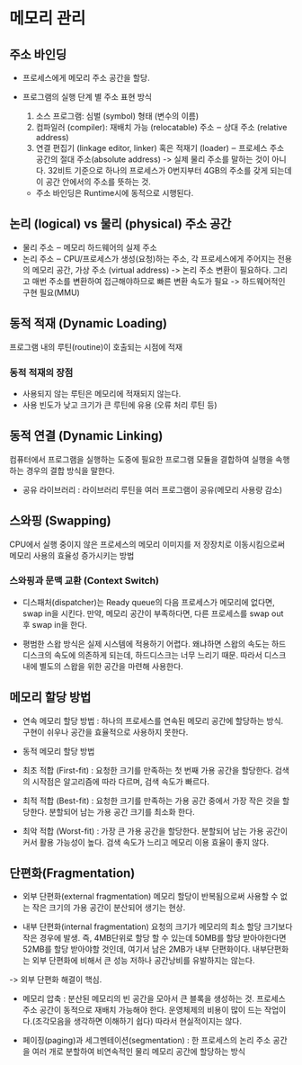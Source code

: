 # 메모리 관리

## 주소 바인딩
* 프로세스에게 메모리 주소 공간을 할당.
* 프로그램의 실행 단계 별 주소 표현 방식 
	1) 소스 프로그램: 심벌 (symbol) 형태 (변수의 이름)
	2) 컴파일러 (compiler): 재배치 가능 (relocatable) 주소 ‒ 상대 주소 (relative address)
	3) 연결 편집기 (linkage editor, linker) 혹은 적재기 (loader) ‒ 프로세스 주소 공간의 절대 주소(absolute address) -> 실제 물리 주소를 말하는 것이 아니다. 32비트 기준으로 하나의 프로세스가 0번지부터 4GB의 주소를 갖게 되는데 이 공간 안에서의 주소를 뜻하는 것.

	- 주소 바인딩은 Runtime시에 동적으로 시행된다.

## 논리 (logical) vs 물리 (physical) 주소 공간
* 물리 주소 ‒ 메모리 하드웨어의 실제 주소
* 논리 주소 ‒ CPU/프로세스가 생성(요청)하는 주소, 각 프로세스에게 주어지는 전용의 메모리 공간, 가상 주소 (virtual address)
-> 논리 주소 변환이 필요하다. 그리고 매번 주소를 변환하여 접근해야하므로 빠른 변환 속도가 필요 -> 하드웨어적인 구현 필요(MMU)

## 동적 적재 (Dynamic Loading)
프로그램 내의 루틴(routine)이 호출되는 시점에 적재

### 동적 적재의 장점
* 사용되지 않는 루틴은 메모리에 적재되지 않는다. 
* 사용 빈도가 낮고 크기가 큰 루틴에 유용 (오류 처리 루틴 등)

## 동적 연결 (Dynamic Linking)
컴퓨터에서 프로그램을 실행하는 도중에 필요한 프로그램 모듈을 결합하여 실행을 속행하는 경우의 결합 방식을 말한다. 
* 공유 라이브러리 : 라이브러리 루틴을 여러 프로그램이 공유(메모리 사용량 감소)

## 스와핑 (Swapping)
CPU에서 실행 중이지 않은 프로세스의 메모리 이미지를 저 장장치로 이동시킴으로써 메모리 사용의 효율성 증가시키는 방법

### 스와핑과 문맥 교환 (Context Switch)
* 디스패처(dispatcher)는 Ready queue의 다음 프로세스가 메모리에 없다면, swap in을 시킨다. 만약, 메모리 공간이 부족하다면, 다른 프로세스를 swap out 후 swap in을 한다.

* 평범한 스왑 방식은 실제 시스템에 적용하기 어렵다. 왜냐하면 스왑의 속도는 하드디스크의 속도에 의존하게 되는데, 하드디스크는 너무 느리기 때문. 따라서 디스크 내에 별도의 스왑을 위한 공간을 마련해 사용한다.

## 메모리 할당 방법
* 연속 메모리 할당 방법 : 하나의 프로세스를 연속된 메모리 공간에 할당하는 방식. 구현이 쉬우나 공간을 효율적으로 사용하지 못한다.

* 동적 메모리 할당 방법 
- 최초 적합 (First-fit) : 요청한 크기를 만족하는 첫 번째 가용 공간을 할당한다. 검색의 시작점은 알고리즘에 따라 다르며, 검색 속도가 빠르다.

- 최적 적합 (Best-fit) : 요청한 크기를 만족하는 가용 공간 중에서 가장 작은 것을 할당한다. 분할되어 남는 가용 공간 크기를 최소화 한다. 

- 최악 적합 (Worst-fit) : 가장 큰 가용 공간을 할당한다. 분할되어 남는 가용 공간이 커서 활용 가능성이 높다. 검색 속도가 느리고 메모리 이용 효율이 좋지 않다.

## 단편화(Fragmentation)
* 외부 단편화(external fragmentation)
 메모리 할당이 반복됨으로써 사용할 수 없는 작은 크기의 가용 공간이 분산되어 생기는 현상.

* 내부 단편화(internal fragmentation)
요청의 크기가 메모리의 최소 할당 크기보다 작은 경우에 발생. 즉, 4MB단위로 할당 할 수 있는데 50MB를 할당 받아야한다면 52MB를 할당 받아야할 것인데, 여기서 남은 2MB가 내부 단편화이다. 내부단편화는 외부 단편화에 비해서 큰 성능 저하나 공간낭비를 유발하지는 않는다.

-> 외부 단편화 해결이 핵심.

* 메모리 압축 : 분산된 메모리의 빈 공간을 모아서 큰 블록을 생성하는 것. 프로세스 주소 공간이 동적으로 재배치 가능해야 한다. 운영체제의 비용이 많이 드는 작업이다.(조각모음을 생각하면 이해하기 쉽다) 따라서 현실적이지는 않다.

* 페이징(paging)과 세그멘테이션(segmentation) : 한 프로세스의 논리 주소 공간을 여러 개로 분할하여 비연속적인 물리 메모리 공간에 할당하는 방식
